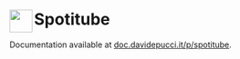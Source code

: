 # Spotitube <a href="https://doc.davidepucci.it/p/spotitube"><img align="left" width="40" height="40" src="https://blobscdn.gitbook.com/v0/b/gitbook-28427.appspot.com/o/assets%2F-Lk98WhDUDZXla_K8Fa1%2F-Ll2CjG5uTsQcPj_YzhL%2F-Ll2D45DEcB5SXxz7XuI%2Fgitbook.svg?alt=media&token=dab99056-8588-4d83-88ec-ca98a8ba2801"></a>

Documentation available at [doc.davidepucci.it/p/spotitube](https://doc.davidepucci.it/p/spotitube).
